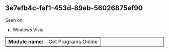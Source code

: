 ## 3e7efb4c-faf1-453d-89eb-56026875ef90

Seen on:
* Windows Vista

<table border="1" class="docutils">
  <tbody>
    <tr>
      <td><b>Module name:</b></td>
      <td>Get Programs Online</td>
    </tr>
  </tbody>
</table>


